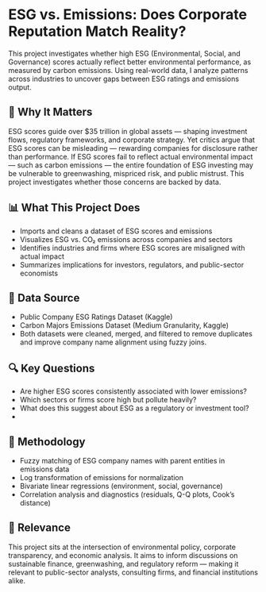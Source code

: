 
# ESG vs. Emissions: Does Corporate Reputation Match Reality?

This project investigates whether high ESG (Environmental, Social, and Governance) scores actually reflect better environmental performance, as measured by carbon emissions. Using real-world data, I analyze patterns across industries to uncover gaps between ESG ratings and emissions output.

## 🎯 Why It Matters
ESG scores guide over $35 trillion in global assets — shaping investment flows, regulatory frameworks, and corporate strategy. Yet critics argue that ESG scores can be misleading — rewarding companies for disclosure rather than performance. If ESG scores fail to reflect actual environmental impact — such as carbon emissions — the entire foundation of ESG investing may be vulnerable to greenwashing, mispriced risk, and public mistrust. This project investigates whether those concerns are backed by data.

## 📊 What This Project Does
- Imports and cleans a dataset of ESG scores and emissions
- Visualizes ESG vs. CO₂ emissions across companies and sectors
- Identifies industries and firms where ESG scores are misaligned with actual impact
- Summarizes implications for investors, regulators, and public-sector economists

## 📁 Data Source
- Public Company ESG Ratings Dataset (Kaggle)
- Carbon Majors Emissions Dataset (Medium Granularity, Kaggle)
- Both datasets were cleaned, merged, and filtered to remove duplicates and improve company name alignment using fuzzy joins.

## 🔍 Key Questions
- Are higher ESG scores consistently associated with lower emissions?
- Which sectors or firms score high but pollute heavily?
- What does this suggest about ESG as a regulatory or investment tool?
- 
## 🧰 Methodology
- Fuzzy matching of ESG company names with parent entities in emissions data
- Log transformation of emissions for normalization
- Bivariate linear regressions (environment, social, governance)
- Correlation analysis and diagnostics (residuals, Q-Q plots, Cook’s distance)

## 📌 Relevance
This project sits at the intersection of environmental policy, corporate transparency, and economic analysis. It aims to inform discussions on sustainable finance, greenwashing, and regulatory reform — making it relevant to public-sector analysts, consulting firms, and financial institutions alike.
